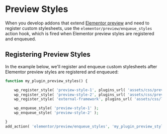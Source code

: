 # Preview Styles

<Badge type="tip" vertical="top" text="Elementor Core" /> <Badge type="warning" vertical="top" text="Intermediate" />

When you develop addons that extend [Elementor preview](./editor/elementor-preview) and need to register custom stylesheets, use the `elementor/preview/enqueue_styles` action hook, which is fired when Elementor preview styles are registered and enqueued.

## Registering Preview Styles

In the example below, we'll register and enqueue custom stylesheets after Elementor preview styles are registered and enqueued:

```php {11}
function my_plugin_preview_styles() {

	wp_register_style( 'preview-style-1', plugins_url( 'assets/css/preview-style-1.css', __FILE__ ) );
	wp_register_style( 'preview-style-2', plugins_url( 'assets/css/preview-style-2.css', __FILE__ ), [ 'external-framework' ] );
	wp_register_style( 'external-framework', plugins_url( 'assets/css/libs/external-framework.css', __FILE__ ) );

	wp_enqueue_style( 'preview-style-1' );
	wp_enqueue_style( 'preview-style-2' );

}
add_action( 'elementor/preview/enqueue_styles', 'my_plugin_preview_styles' );
```
